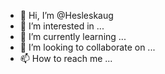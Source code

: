 - 👋 Hi, I’m @Hesleskaug
- 👀 I’m interested in ...
- 🌱 I’m currently learning ...
- 💞️ I’m looking to collaborate on ...
- 📫 How to reach me ...

<!---
Hesleskaug/Hesleskaug is a ✨ special ✨ repository because its `README.md` (this file) appears on your GitHub profile.
You can click the Preview link to take a look at your changes.
--->
